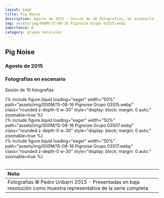 ```yaml
---
layout: page
title: Pig Noise
description: Agosto de 2015 - Sesión de 10 fotografías, en escenario
img: assets/img/000M/15-08-16 Pignoise Grupo 03515.webp
importance: 6
category: grupos musicales
---
```


## Pig Noise
### Agosto de 2015
### Fotografías en escenario
Sesión de 10 fotografías

<div class="text-center">
{% include figure.liquid loading="eager" width="50%" path="assets/img/000M/15-08-16 Pignoise Grupo 03515.webp" class="rounded z-depth-0 w-30" style="display: block; margin: 0 auto;" zoomable=true %}   
</div>

<div class="text-center">
{% include figure.liquid loading="eager" width="50%" path="assets/img/000M/15-08-16 Pignoise Grupo 03507.webp" class="rounded z-depth-0 w-30" style="display: block; margin: 0 auto;" zoomable=true %}   
</div>

<div class="text-center">
{% include figure.liquid loading="eager" width="50%" path="assets/img/000M/15-08-16 Pignoise Grupo 03517.webp" class="rounded z-depth-0 w-30" style="display: block; margin: 0 auto;" zoomable=true %}   
</div>

<br>

|Nota:|
| :----------- | 
| Fotografías © Pedro Uribarri 2015 - Presentadas en baja resolución como muestra representativa de la serie completa.|